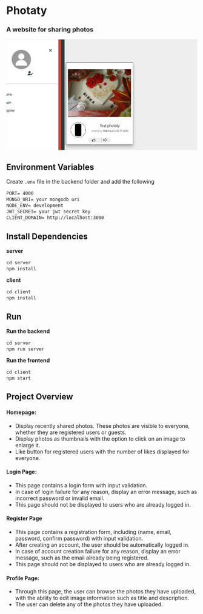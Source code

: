 # Photaty
### A website for sharing photos
<img src="./Photaty.jpg">

## Environment Variables
Create `.env` file in the backend folder and add the following
```
PORT= 4000
MONGO_URI= your mongodb uri
NODE_ENV= development
JWT_SECRET= your jwt secret key
CLIENT_DOMAIN= http://localhost:3000 
```

## Install Dependencies
**server**
```
cd server
npm install
```
**client**
```
cd client
npm install
```

## Run
**Run the backend**
```
cd server
npm run server
```

**Run the frontend**
```
cd client
npm start
```

##  Project Overview
#### Homepage:
* Display recently shared photos. These photos are visible to everyone, whether they are registered users or guests.
* Display photos as thumbnails with the option to click on an image to enlarge it.
* Like button for registered users with the number of likes displayed for everyone.
#### Login Page:
* This page contains a login form with input validation.
* In case of login failure for any reason, display an error message, such as incorrect password or invalid email.
* This page should not be displayed to users who are already logged in.
#### Register Page
* This page contains a registration form, including (name, email, password, confirm password) with input validation.
* After creating an account, the user should be automatically logged in.
* In case of account creation failure for any reason, display an error message, such as the email already being registered.
* This page should not be displayed to users who are already logged in.
#### Profile Page:
* Through this page, the user can browse the photos they have uploaded, with the ability to edit image information such as title and description.
* The user can delete any of the photos they have uploaded.